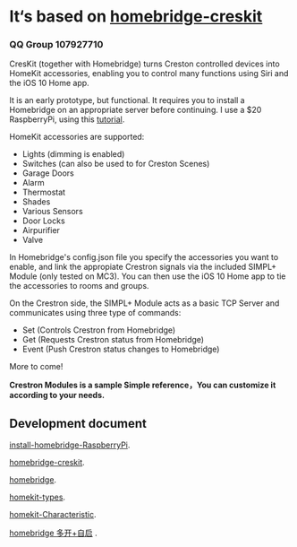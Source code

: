 # It‘s based on [homebridge-creskit](https://github.com/marcusadolfsson/homebridge-creskit)

### QQ Group 107927710 

CresKit (together with Homebridge) turns Creston controlled devices into HomeKit accessories, enabling you to control many functions using Siri and the iOS 10 Home app. 


It is an early prototype, but functional. It requires you to install a Homebridge on an appropriate server before continuing. I use a $20 RaspberryPi, using this [tutorial](https://github.com/nfarina/homebridge/wiki/Running-HomeBridge-on-a-Raspberry-Pi).
 
HomeKit accessories are supported:

- Lights (dimming is enabled)
- Switches (can also be used to for Creston Scenes)
- Garage Doors
- Alarm
- Thermostat
- Shades
- Various Sensors
- Door Locks
- Airpurifier
- Valve


In Homebridge's config.json file you specify the accessories you want to enable, and link the appropiate Crestron signals via the included SIMPL+ Module (only tested on MC3). You can then use the iOS 10 Home app to tie the accessories to rooms and groups.

On the Crestron side, the SIMPL+ Module acts as a basic TCP Server and communicates using three type of commands:

- Set (Controls Crestron from Homebridge)
- Get (Requests Crestron status from Homebridge)
- Event (Push Crestron status changes to Homebridge)

More to come!

**Crestron Modules is a sample Simple reference，You can customize it according to your needs.**

## Development document

[install-homebridge-RaspberryPi](https://github.com/nfarina/homebridge/wiki/Running-HomeBridge-on-a-Raspberry-Pi).

[homebridge-creskit](https://github.com/marcusadolfsson/homebridge-creskit).

[homebridge](https://github.com/nfarina/homebridge).

[homekit-types](https://github.com/KhaosT/HAP-NodeJS/blob/master/lib/gen/HomeKitTypes.js).

[homekit-Characteristic](https://github.com/KhaosT/HAP-NodeJS/blob/master/lib/Characteristic.js).

[homebridge 多开+自启](https://github.com/nfarina/homebridge/issues/2054) .


